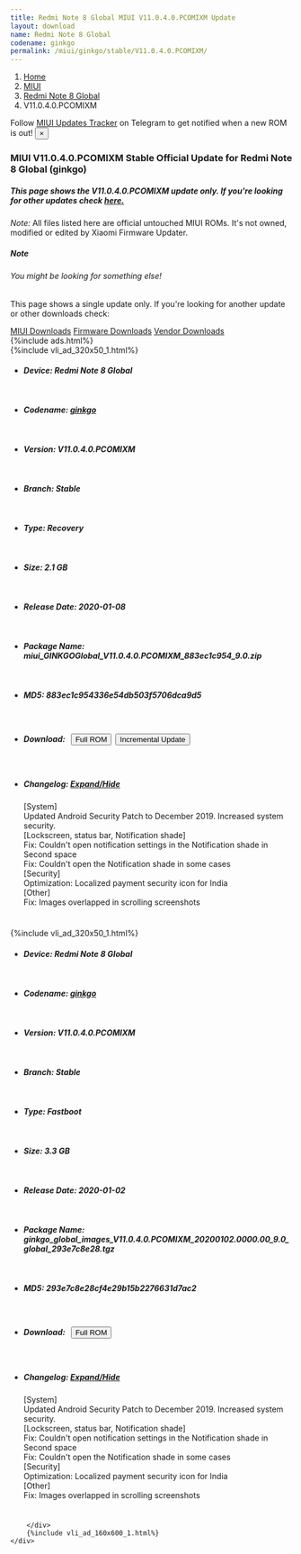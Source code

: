 ```yaml
---
title: Redmi Note 8 Global MIUI V11.0.4.0.PCOMIXM Update
layout: download
name: Redmi Note 8 Global
codename: ginkgo
permalink: /miui/ginkgo/stable/V11.0.4.0.PCOMIXM/
---
```

<nav aria-label="breadcrumb">
    <ol class="breadcrumb">
        <li class="breadcrumb-item"><a href="/">Home</a></li>
        <li class="breadcrumb-item"><a href="/miui/">MIUI</a></li>
        <li class="breadcrumb-item"><a href="/miui/ginkgo/">Redmi Note 8 Global</a></li>
        <li class="breadcrumb-item active" aria-current="page">V11.0.4.0.PCOMIXM</li>
    </ol>
</nav>
<div class="alert alert-primary alert-dismissible fade show" role="alert">
    Follow <a href="https://t.me/MIUIUpdatesTracker" class="alert-link">MIUI Updates Tracker</a> on Telegram to get
    notified when a new ROM is out!
    <button type="button" class="close" data-dismiss="alert" aria-label="Close">
        <span aria-hidden="true">&times;</span>
    </button>
</div>
<div class="col-12 mx-auto">
    <h3 class="title bg-light p-2 rounded">MIUI V11.0.4.0.PCOMIXM Stable Official Update for Redmi Note 8 Global (ginkgo)</h3>
    <h5>This page shows the V11.0.4.0.PCOMIXM update only. If you're looking for other updates check
        <a href="/miui/ginkgo/">here.</a></h5>
    <p><i>Note: </i>All files listed here are official untouched MIUI ROMs.
        It's not owned, modified or edited by Xiaomi Firmware Updater.</p>
    <div class="card">
        <div class="card-body">
            <h5 class="card-title">Note</h5>
            <h6 class="card-subtitle mb-2 text-muted">You might be looking for something else!</h6>
            <p class="card-text">This page shows a single update only.
                If you're looking for another update or other downloads check:</p>
            <a href="/miui/" class="card-link">MIUI Downloads</a>
            <a href="/firmware/" class="card-link">Firmware Downloads</a>
            <a href="/vendor/" class="card-link">Vendor Downloads</a>
        </div>
    </div>
    {%include ads.html%}
    <div class="row justify-content-center">
        <div class="col-10" id="downloads">
                    <div class="card card-body">
            {%include vli_ad_320x50_1.html%}
            <ul class="list-unstyled">
                <li style="padding-bottom: 10px;">
                    <h5><b>Device: </b>Redmi Note 8 Global</h5>
                </li>
                <li style="padding-bottom: 10px;">
                    <h5><b>Codename: </b> <a href="/miui/ginkgo/" target="_blank">ginkgo</a> </h5>
                </li>
                <li style="padding-bottom: 10px;">
                    <h5><b>Version: </b>V11.0.4.0.PCOMIXM</h5>
                </li>
                <li style="padding-bottom: 10px;">
                    <h5><b>Branch: </b>Stable</h5>
                </li>
                <li style="padding-bottom: 10px;">
                    <h5><b>Type: </b>Recovery</h5>
                </li>
                <li style="padding-bottom: 10px;">
                    <h5><b>Size: </b>2.1 GB</h5>
                </li>
                <li style="padding-bottom: 10px;">
                    <h5><b>Release Date: </b>2020-01-08</h5>
                </li>
                <li style="padding-bottom: 10px;">
                    <h5><b>Package Name: </b><span id="filename" class="text-dark">miui_GINKGOGlobal_V11.0.4.0.PCOMIXM_883ec1c954_9.0.zip</span></h5>
                </li>
                <li style="padding-bottom: 10px;">
                    <h5><b>MD5: </b><span id="md5" class="text-muted">883ec1c954336e54db503f5706dca9d5</span></h5>
                </li>
                <li style="padding-bottom: 10px;">
                    <h5><b>Download: </b><button type="button" id="download" class="btn btn-primary" style="margin: 7px;"
                            onclick="window.open('https://bigota.d.miui.com/V11.0.4.0.PCOMIXM/miui_GINKGOGlobal_V11.0.4.0.PCOMIXM_883ec1c954_9.0.zip', '_blank');"><i class="fa fa-download"></i> Full ROM</button><button type="button" id="incremental_download" class="btn btn-warning" onclick="window.open('https://bigota.d.miui.com/V11.0.4.0.PCOMIXM/miui-blockota-ginkgo_global-V11.0.3.0.PCOMIXM-V11.0.4.0.PCOMIXM-ac1531e79f-9.0.zip', '_blank');"><i class="fa fa-download"></i> Incremental Update</button></h5>
                </li>
                <li style="padding-bottom: 10px;">
                    <h5><b>Changelog: </b><a href="#ginkgo_1_changelog" data-toggle="collapse" role="button"
                            aria-expanded="false" aria-controls="ginkgo_1_changelog"> <i class="fa fa-arrow-down"
                                aria-hidden="true"></i> Expand/Hide</a></h5>
                    <div class="collapse" id="ginkgo_1_changelog">
                        <p id="changelog_text">[System]<br>Updated Android Security Patch to December 2019. Increased system security.<br>[Lockscreen, status bar, Notification shade]<br>Fix: Couldn't open notification settings in the Notification shade in Second space<br>Fix: Couldn't open the Notification shade in some cases<br>[Security]<br>Optimization: Localized payment security icon for India<br>[Other]<br>Fix: Images overlapped in scrolling screenshots</p>
                    </div>
                </li>
            </ul>
        </div>
        <div class="card card-body">
            {%include vli_ad_320x50_1.html%}
            <ul class="list-unstyled">
                <li style="padding-bottom: 10px;">
                    <h5><b>Device: </b>Redmi Note 8 Global</h5>
                </li>
                <li style="padding-bottom: 10px;">
                    <h5><b>Codename: </b> <a href="/miui/ginkgo/" target="_blank">ginkgo</a> </h5>
                </li>
                <li style="padding-bottom: 10px;">
                    <h5><b>Version: </b>V11.0.4.0.PCOMIXM</h5>
                </li>
                <li style="padding-bottom: 10px;">
                    <h5><b>Branch: </b>Stable</h5>
                </li>
                <li style="padding-bottom: 10px;">
                    <h5><b>Type: </b>Fastboot</h5>
                </li>
                <li style="padding-bottom: 10px;">
                    <h5><b>Size: </b>3.3 GB</h5>
                </li>
                <li style="padding-bottom: 10px;">
                    <h5><b>Release Date: </b>2020-01-02</h5>
                </li>
                <li style="padding-bottom: 10px;">
                    <h5><b>Package Name: </b><span id="filename" class="text-dark">ginkgo_global_images_V11.0.4.0.PCOMIXM_20200102.0000.00_9.0_global_293e7c8e28.tgz</span></h5>
                </li>
                <li style="padding-bottom: 10px;">
                    <h5><b>MD5: </b><span id="md5" class="text-muted">293e7c8e28cf4e29b15b2276631d7ac2</span></h5>
                </li>
                <li style="padding-bottom: 10px;">
                    <h5><b>Download: </b><button type="button" id="download" class="btn btn-primary" style="margin: 7px;"
                            onclick="window.open('https://bigota.d.miui.com/V11.0.4.0.PCOMIXM/ginkgo_global_images_V11.0.4.0.PCOMIXM_20200102.0000.00_9.0_global_293e7c8e28.tgz', '_blank');"><i class="fa fa-download"></i> Full ROM</button></h5>
                </li>
                <li style="padding-bottom: 10px;">
                    <h5><b>Changelog: </b><a href="#ginkgo_2_changelog" data-toggle="collapse" role="button"
                            aria-expanded="false" aria-controls="ginkgo_2_changelog"> <i class="fa fa-arrow-down"
                                aria-hidden="true"></i> Expand/Hide</a></h5>
                    <div class="collapse" id="ginkgo_2_changelog">
                        <p id="changelog_text">[System]<br>Updated Android Security Patch to December 2019. Increased system security.<br>[Lockscreen, status bar, Notification shade]<br>Fix: Couldn't open notification settings in the Notification shade in Second space<br>Fix: Couldn't open the Notification shade in some cases<br>[Security]<br>Optimization: Localized payment security icon for India<br>[Other]<br>Fix: Images overlapped in scrolling screenshots</p>
                    </div>
                </li>
            </ul>
        </div>

        </div>
        {%include vli_ad_160x600_1.html%}
    </div>
</div>
